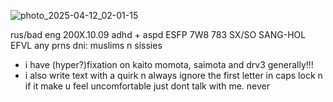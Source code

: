 
![photo_2025-04-12_02-01-15](https://github.com/user-attachments/assets/7ffcb11a-a761-4e42-8887-99b1a2aabd0d)

rus/bad eng
200X.10.09
adhd + aspd
ESFP 7W8 783 SX/SO SANG-HOL EFVL
any prns
dni: muslims n sissies
- i have (hyper?)fixation on kaito momota, saimota and drv3 generally!!!
- i also write text with a quirk n always ignore the first letter in caps lock n if it make u feel uncomfortable just dont talk with me. never
